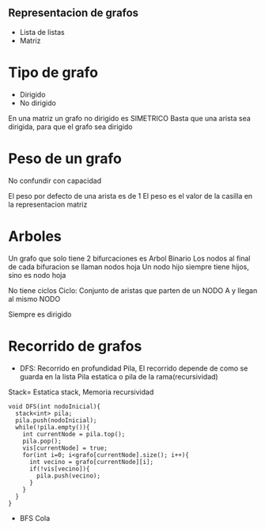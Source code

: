 ## Representacion de grafos

- Lista de listas
- Matriz

# Tipo de grafo

- Dirigido
- No dirigido

En una matriz un grafo no dirigido es SIMETRICO
Basta que una arista sea dirigida, para que el grafo sea dirigido

# Peso de un grafo

No confundir con capacidad

El peso por defecto de una arista es de 1
El peso es el valor de la casilla en la representacion matriz

# Arboles

Un grafo que solo tiene 2 bifurcaciones es Arbol Binario
Los nodos al final de cada bifuracion se llaman nodos hoja
Un nodo hijo siempre tiene hijos, sino es nodo hoja

No tiene ciclos
Ciclo: Conjunto de aristas que parten de un NODO A y llegan al mismo NODO

Siempre es dirigido

# Recorrido de grafos

- DFS: Recorrido en profundidad
Pila, 
El recorrido depende de como se guarda en la lista
Pila estatica o pila de la rama(recursividad)

Stack= Estatica stack, Memoria recursividad

```
void DFS(int nodoInicial){
  stack<int> pila;
  pila.push(nodoInicial);
  while(!pila.empty()){
    int currentNode = pila.top();
    pila.pop();
    vis[currentNode] = true;
    for(int i=0; i<grafo[currentNode].size(); i++){
      int vecino = grafo[currentNode][i];
      if(!vis[vecino]){
        pila.push(vecino);
      }
    }
  }
}
```

- BFS
Cola


